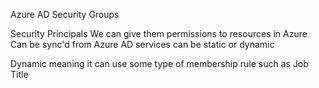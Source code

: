 Azure AD Security Groups

Security Principals 
We can give them permissions to resources in Azure
Can be sync'd from Azure AD services
can be static or dynamic

Dynamic meaning it can use some type of membership rule such as Job Title

